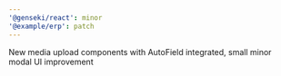 ```yaml
---
'@genseki/react': minor
'@example/erp': patch
---
```


New media upload components with AutoField integrated, small minor modal UI improvement
